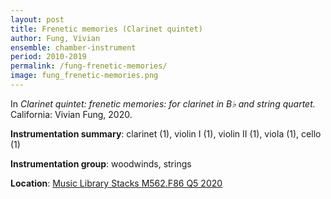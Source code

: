 ```yaml
---
layout: post
title: Frenetic memories (Clarinet quintet)
author: Fung, Vivian
ensemble: chamber-instrument
period: 2010-2019
permalink: /fung-frenetic-memories/
image: fung_frenetic-memories.png
---
```


In *Clarinet quintet: frenetic memories: for clarinet in B♭ and string quartet.* California: Vivian Fung, 2020.

**Instrumentation summary**: clarinet (1), violin I (1), violin II (1), viola (1), cello (1)

**Instrumentation group**: woodwinds, strings 

**Location**: <a href="https://tufts-primo.hosted.exlibrisgroup.com/permalink/f/bnf7qa/01TUN_ALMA21283698380003851" target="_blank">Music Library Stacks M562.F86 Q5 2020</a>
